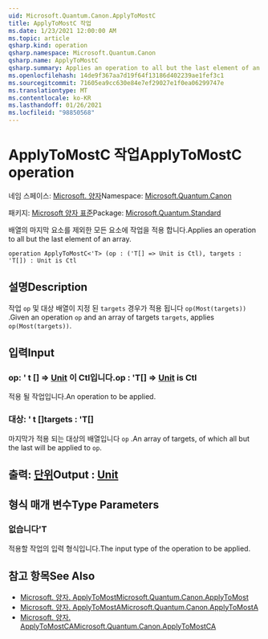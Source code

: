 ```yaml
---
uid: Microsoft.Quantum.Canon.ApplyToMostC
title: ApplyToMostC 작업
ms.date: 1/23/2021 12:00:00 AM
ms.topic: article
qsharp.kind: operation
qsharp.namespace: Microsoft.Quantum.Canon
qsharp.name: ApplyToMostC
qsharp.summary: Applies an operation to all but the last element of an array.
ms.openlocfilehash: 14de9f367aa7d19f64f13186d402239ae1fef3c1
ms.sourcegitcommit: 71605ea9cc630e84e7ef29027e1f0ea06299747e
ms.translationtype: MT
ms.contentlocale: ko-KR
ms.lasthandoff: 01/26/2021
ms.locfileid: "98850568"
---
```

# <a name="applytomostc-operation"></a><span data-ttu-id="0a543-102">ApplyToMostC 작업</span><span class="sxs-lookup"><span data-stu-id="0a543-102">ApplyToMostC operation</span></span>

<span data-ttu-id="0a543-103">네임 스페이스: [Microsoft. 양자](xref:Microsoft.Quantum.Canon)</span><span class="sxs-lookup"><span data-stu-id="0a543-103">Namespace: [Microsoft.Quantum.Canon](xref:Microsoft.Quantum.Canon)</span></span>

<span data-ttu-id="0a543-104">패키지: [Microsoft 양자 표준](https://nuget.org/packages/Microsoft.Quantum.Standard)</span><span class="sxs-lookup"><span data-stu-id="0a543-104">Package: [Microsoft.Quantum.Standard](https://nuget.org/packages/Microsoft.Quantum.Standard)</span></span>


<span data-ttu-id="0a543-105">배열의 마지막 요소를 제외한 모든 요소에 작업을 적용 합니다.</span><span class="sxs-lookup"><span data-stu-id="0a543-105">Applies an operation to all but the last element of an array.</span></span>

```qsharp
operation ApplyToMostC<'T> (op : ('T[] => Unit is Ctl), targets : 'T[]) : Unit is Ctl
```


## <a name="description"></a><span data-ttu-id="0a543-106">설명</span><span class="sxs-lookup"><span data-stu-id="0a543-106">Description</span></span>

<span data-ttu-id="0a543-107">작업 `op` 및 대상 배열이 지정 된 `targets` 경우가 적용 됩니다 `op(Most(targets))` .</span><span class="sxs-lookup"><span data-stu-id="0a543-107">Given an operation `op` and an array of targets `targets`, applies `op(Most(targets))`.</span></span>

## <a name="input"></a><span data-ttu-id="0a543-108">입력</span><span class="sxs-lookup"><span data-stu-id="0a543-108">Input</span></span>

### <a name="op--t--unit--is-ctl"></a><span data-ttu-id="0a543-109">op: ' t [] => [Unit](xref:microsoft.quantum.lang-ref.unit)  이 Ctl입니다.</span><span class="sxs-lookup"><span data-stu-id="0a543-109">op : 'T[] => [Unit](xref:microsoft.quantum.lang-ref.unit)  is Ctl</span></span>

<span data-ttu-id="0a543-110">적용 될 작업입니다.</span><span class="sxs-lookup"><span data-stu-id="0a543-110">An operation to be applied.</span></span>


### <a name="targets--t"></a><span data-ttu-id="0a543-111">대상: ' t []</span><span class="sxs-lookup"><span data-stu-id="0a543-111">targets : 'T[]</span></span>

<span data-ttu-id="0a543-112">마지막가 적용 되는 대상의 배열입니다 `op` .</span><span class="sxs-lookup"><span data-stu-id="0a543-112">An array of targets, of which all but the last will be applied to `op`.</span></span>



## <a name="output--unit"></a><span data-ttu-id="0a543-113">출력: [단위](xref:microsoft.quantum.lang-ref.unit)</span><span class="sxs-lookup"><span data-stu-id="0a543-113">Output : [Unit](xref:microsoft.quantum.lang-ref.unit)</span></span>



## <a name="type-parameters"></a><span data-ttu-id="0a543-114">형식 매개 변수</span><span class="sxs-lookup"><span data-stu-id="0a543-114">Type Parameters</span></span>

### <a name="t"></a><span data-ttu-id="0a543-115">없습니다</span><span class="sxs-lookup"><span data-stu-id="0a543-115">'T</span></span>

<span data-ttu-id="0a543-116">적용할 작업의 입력 형식입니다.</span><span class="sxs-lookup"><span data-stu-id="0a543-116">The input type of the operation to be applied.</span></span>

## <a name="see-also"></a><span data-ttu-id="0a543-117">참고 항목</span><span class="sxs-lookup"><span data-stu-id="0a543-117">See Also</span></span>

- [<span data-ttu-id="0a543-118">Microsoft. 양자. ApplyToMost</span><span class="sxs-lookup"><span data-stu-id="0a543-118">Microsoft.Quantum.Canon.ApplyToMost</span></span>](xref:Microsoft.Quantum.Canon.ApplyToMost)
- [<span data-ttu-id="0a543-119">Microsoft. 양자. ApplyToMostA</span><span class="sxs-lookup"><span data-stu-id="0a543-119">Microsoft.Quantum.Canon.ApplyToMostA</span></span>](xref:Microsoft.Quantum.Canon.ApplyToMostA)
- [<span data-ttu-id="0a543-120">Microsoft. 양자. ApplyToMostCA</span><span class="sxs-lookup"><span data-stu-id="0a543-120">Microsoft.Quantum.Canon.ApplyToMostCA</span></span>](xref:Microsoft.Quantum.Canon.ApplyToMostCA)